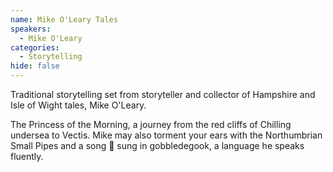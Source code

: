 ```yaml
---
name: Mike O'Leary Tales
speakers:
  - Mike O'Leary
categories:
  - Storytelling
hide: false
---
```


Traditional storytelling set from storyteller and collector of Hampshire and Isle of Wight tales, Mike O'Leary.

The Princess of the Morning, a journey from the red cliffs of Chilling undersea to Vectis. Mike may also torment your ears with the Northumbrian Small Pipes and a song 🎵 sung in gobbledegook, a language he speaks fluently.

